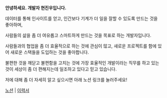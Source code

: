**안녕하세요. 개발자 현진우입니다.**

데이터를 통해 인사이트를 얻고, 인간보다 기계가 더 일을 잘할 수 있도록 만드는 것을 좋아하며, 

사람들의 삶을 좀 더 여유롭고 스마트하게 만드는 것을 목표로 하는 개발자입니다.

사람들과의 협업을 좀 더 효율적으로 하는 것에 관심이 많고, 새로운 프로젝트를 함에 있어 새로운 스택들을 도입하는 것을 좋아합니다. 

불편한 것을 깨닫고 불편함을 고치는 것에 가장 효율적인 개발이라는 직무를 하고 있는 것이 세상이 좀 더 편해지는데 일조하고 있다고 믿고 있습니다.

저에 대해 좀 더 자세히 알고 싶으시면 아래 노션 링크를 눌러주세요!

[노션](https://www.notion.so/2021-Primadonna-87a1d8b5682a4873b2064ddfbae4e1b6) | [이력서](https://www.notion.so/The-Primadonna-68294dd87d2e4325a9b45dcbb04e25d9)
